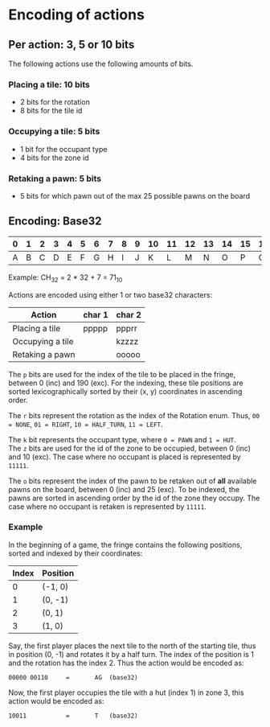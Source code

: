 # Encoding of actions

## Per action: 3, 5 or 10 bits
The following actions use the following amounts of bits.
### Placing a tile: 10 bits
- 2 bits for the rotation
- 8 bits for the tile id

### Occupying a tile: 5 bits
- 1 bit for the occupant type
- 4 bits for the zone id

### Retaking a pawn: 5 bits
- 5 bits for which pawn out of the max 25 possible pawns on the board

## Encoding: Base32
| 0 | 1 | 2 | 3 | 4 | 5 | 6 | 7 | 8 | 9 | 10 | 11 | 12 | 13 | 14 | 15 | 16 | 17 | 18 | 19 | 20 | 21 | 22 | 23 | 24 | 25 | 26 | 27 | 28 | 29 | 30 | 31 |
|---|---|---|---|---|---|---|---|---|---|----|----|----|----|----|----|----|----|----|----|----|----|----|----|----|----|----|----|----|----|----|----|
| A | B | C | D | E | F | G | H | I | J | K  | L  | M  | N  | O  | P  | Q  | R  | S  | T  | U  | V  | W  | X  | Y  | Z  | 2  | 3  | 4  | 5  | 6  | 7  |

Example: CH<sub>32</sub> = 2 * 32 + 7 = 71<sub>10</sub>

Actions are encoded using either 1 or two base32 characters:

| Action           | char 1 | char 2 |
|------------------|--------|--------|
| Placing a tile   | ppppp  | ppprr  |
| Occupying a tile |        | kzzzz  |
| Retaking a pawn  |        | ooooo  |

The `p` bits are used for the index of the tile to be placed in the fringe, between 0 (inc) 
and 190 (exc). For the indexing, these tile positions are sorted lexicographically sorted by their
(x, y) coordinates in ascending order.  

The `r` bits represent the rotation as the index of the Rotation enum. Thus, `00 = NONE`, 
`01 = RIGHT`, `10 = HALF_TURN`, `11 = LEFT`.  

The `k` bit represents the occupant type, where `0 = PAWN` and `1 = HUT`.  
The `z` bits are used for the id of the zone to be occupied, between 0 (inc) and 10 (exc). The case
where no occupant is placed is represented by `11111`.

The `o` bits represent the index of the pawn to be retaken out of __all__ available pawns on the
board, between 0 (inc) and 25 (exc). To be indexed, the pawns are sorted in ascending order by the
id of the zone they occupy. The case where no occupant is retaken is represented by `11111`.

### Example
In the beginning of a game, the fringe contains the following positions, sorted and indexed by their
coordinates:

| Index | Position |
|-------|----------|
| 0     | (-1, 0)  |
| 1     | (0, -1)  |
| 2     | (0, 1)   |
| 3     | (1, 0)   |

Say, the first player places the next tile to the north of the starting tile, thus in position 
(0, -1) and rotates it by a half turn. The index of the position is 1 and the rotation has the
index 2. Thus the action would be encoded as:
```
00000 00110     =       AG  (base32)
```

Now, the first player occupies the tile with a hut (index 1) in zone 3, this action would be 
encoded as:
```
10011           =       T   (base32)
```
